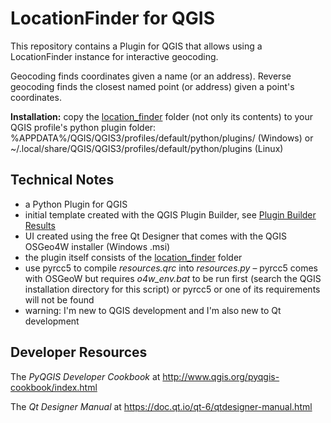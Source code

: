 
# LocationFinder for QGIS

This repository contains a Plugin for QGIS that allows
using a LocationFinder instance for interactive geocoding.

Geocoding finds coordinates given a name (or an address).
Reverse geocoding finds the closest named point (or address)
given a point's coordinates.

**Installation:** copy the [location_finder](./location_finder/)
folder (not only its contents) to your QGIS profile's python plugin
folder: %APPDATA%/QGIS/QGIS3/profiles/default/python/plugins/ (Windows)
or ~/.local/share/QGIS/QGIS3/profiles/default/python/plugins (Linux)

## Technical Notes

- a Python Plugin for QGIS
- initial template created with the QGIS Plugin Builder,
  see [Plugin Builder Results](./location_finder/README.txt)
- UI created using the free Qt Designer that comes with the QGIS
  OSGeo4W installer (Windows .msi)
- the plugin itself consists of the [location_finder](./location_finder/)
  folder
- use pyrcc5 to compile *resources.qrc* into *resources.py* – pyrcc5
  comes with OSGeoW but requires *o4w_env.bat* to be run first (search
  the QGIS installation directory for this script) or pyrcc5 or one of
  its requirements will not be found
- warning: I'm new to QGIS development and I'm also new to Qt development

## Developer Resources

The *PyQGIS Developer Cookbook* at
<http://www.qgis.org/pyqgis-cookbook/index.html>

The *Qt Designer Manual* at
<https://doc.qt.io/qt-6/qtdesigner-manual.html>
